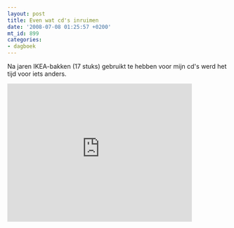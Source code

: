 ```yaml
---
layout: post
title: Even wat cd's inruimen
date: '2008-07-08 01:25:57 +0200'
mt_id: 899
categories:
- dagboek
---
```

Na jaren IKEA-bakken (17 stuks) gebruikt te hebben voor mijn cd's werd het tijd voor iets anders.

<iframe width="420" height="315" src="https://www.youtube.com/embed/EXjTjZKXFVs?showinfo=0" frameborder="0" allowfullscreen></iframe>
